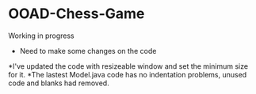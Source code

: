 # OOAD-Chess-Game
Working in progress
- Need to make some changes on the code

*I've updated the code with resizeable window and set the minimum size for it.
*The lastest Model.java code has no indentation problems, unused code and blanks had removed.

